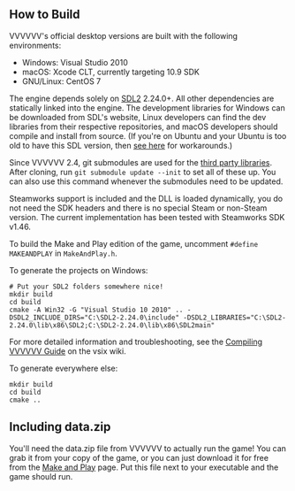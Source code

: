 How to Build
------------
VVVVVV's official desktop versions are built with the following environments:

- Windows: Visual Studio 2010
- macOS: Xcode CLT, currently targeting 10.9 SDK
- GNU/Linux: CentOS 7

The engine depends solely on [SDL2](https://libsdl.org/) 2.24.0+. All other dependencies
are statically linked into the engine. The development libraries for Windows can
be downloaded from SDL's website, Linux developers can find the dev libraries from their
respective repositories, and macOS developers should compile and install from source.
(If you're on Ubuntu and your Ubuntu is too old to have this SDL version, then
[see here](https://github.com/TerryCavanagh/VVVVVV/issues/618#issuecomment-968338212)
for workarounds.)

Since VVVVVV 2.4, git submodules are used for the
[third party libraries](https://github.com/TerryCavanagh/VVVVVV/tree/master/third_party).
After cloning, run `git submodule update --init` to set all of these up.
You can also use this command whenever the submodules need to be updated.

Steamworks support is included and the DLL is loaded dynamically, you do not
need the SDK headers and there is no special Steam or non-Steam version. The
current implementation has been tested with Steamworks SDK v1.46.

To build the Make and Play edition of the game, uncomment `#define MAKEANDPLAY`
in `MakeAndPlay.h`.

To generate the projects on Windows:
```
# Put your SDL2 folders somewhere nice!
mkdir build
cd build
cmake -A Win32 -G "Visual Studio 10 2010" .. -DSDL2_INCLUDE_DIRS="C:\SDL2-2.24.0\include" -DSDL2_LIBRARIES="C:\SDL2-2.24.0\lib\x86\SDL2;C:\SDL2-2.24.0\lib\x86\SDL2main"
```

For more detailed information and troubleshooting, see the [Compiling VVVVVV Guide](https://vsix.dev/wiki/Guide:Compiling_VVVVVV_on_Windows_with_Visual_Studio) on the vsix wiki.

To generate everywhere else:
```
mkdir build
cd build
cmake ..
```

Including data.zip
------------
You'll need the data.zip file from VVVVVV to actually run the game! You can grab
it from your copy of the game, or you can just download it for free from the [Make
and Play](https://thelettervsixtim.es/makeandplay/) page. Put this file next to
your executable and the game should run.
